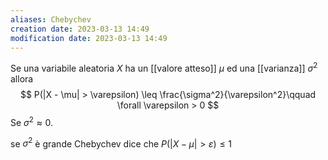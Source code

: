 ```yaml
---
aliases: Chebychev
creation date: 2023-03-13 14:49
modification date: 2023-03-13 14:49
---
```

Se una variabile aleatoria $X$ ha un [[valore atteso]] $\mu$ ed una [[varianza]] $\sigma^2$ allora
$$
P(|X - \mu| > \varepsilon) \leq \frac{\sigma^2}{\varepsilon^2}\qquad \forall \varepsilon > 0
$$
Se $\sigma^2 \approx 0$. 

se $\sigma^2$ è grande Chebychev dice che $P(|X - \mu|> \varepsilon) \leq 1$ 

